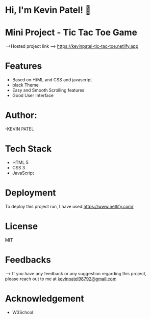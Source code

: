 # Hi, I'm Kevin Patel! 👋
# Mini Project - Tic Tac Toe Game

-->Hosted project link --> https://kevinpatel-tic-tac-toe.netlify.app

# Features
- Based on HtML and CSS and javascript
- black Theme
- Easy and Smooth Scrolling features
- Good User Interface

# Author:
-KEVIN PATEL

# Tech Stack
- HTML 5
- CSS 3
- JavaScript

# Deployment
To deploy this project run, I have used https://www.netlify.com/

# License
MIT

# Feedbacks
--> If you have any feedback or any suggestion regarding this project, please reach out to me at kevinpatel98792@gmail.com

# Acknowledgement
- W3School
